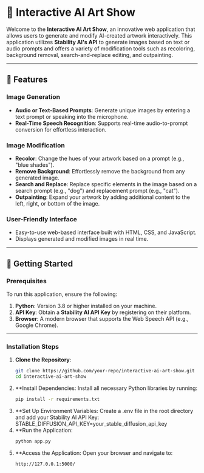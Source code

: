 # 🎨 Interactive AI Art Show

Welcome to the **Interactive AI Art Show**, an innovative web application that allows users to generate and modify AI-created artwork interactively. This application utilizes **Stability AI's API** to generate images based on text or audio prompts and offers a variety of modification tools such as recoloring, background removal, search-and-replace editing, and outpainting.

---

## 🌟 Features

### Image Generation
- **Audio or Text-Based Prompts**: Generate unique images by entering a text prompt or speaking into the microphone.
- **Real-Time Speech Recognition**: Supports real-time audio-to-prompt conversion for effortless interaction.

### Image Modification
- **Recolor**: Change the hues of your artwork based on a prompt (e.g., "blue shades").
- **Remove Background**: Effortlessly remove the background from any generated image.
- **Search and Replace**: Replace specific elements in the image based on a search prompt (e.g., "dog") and replacement prompt (e.g., "cat").
- **Outpainting**: Expand your artwork by adding additional content to the left, right, or bottom of the image.

### User-Friendly Interface
- Easy-to-use web-based interface built with HTML, CSS, and JavaScript.
- Displays generated and modified images in real time.

---

## 🚀 Getting Started

### Prerequisites

To run this application, ensure the following:

1. **Python**: Version 3.8 or higher installed on your machine.
2. **API Key**: Obtain a **Stability AI API Key** by registering on their platform.
3. **Browser**: A modern browser that supports the Web Speech API (e.g., Google Chrome).

---

### Installation Steps

1. **Clone the Repository**:
   ```bash
   git clone https://github.com/your-repo/interactive-ai-art-show.git
   cd interactive-ai-art-show
2. **Install Dependencies: Install all necessary Python libraries by running:
   ```bash
   pip install -r requirements.txt
3. **Set Up Environment Variables: Create a .env file in the root directory and add your Stability AI API Key:
   STABLE_DIFFUSION_API_KEY=your_stable_diffusion_api_key
4. **Run the Application:
   ```bash
   python app.py
5. **Access the Application: Open your browser and navigate to:
   ```bash
   http://127.0.0.1:5000/
   
